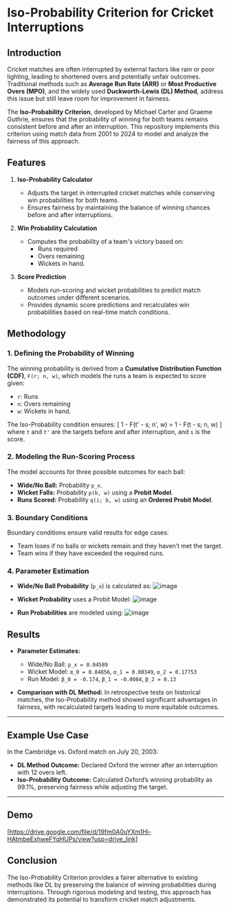 # Iso-Probability Criterion for Cricket Interruptions

## Introduction

Cricket matches are often interrupted by external factors like rain or poor lighting, leading to shortened overs and potentially unfair outcomes. Traditional methods such as **Average Run Rate (ARR)** or **Most Productive Overs (MPO)**, and the widely used **Duckworth-Lewis (DL) Method**, address this issue but still leave room for improvement in fairness.

The **Iso-Probability Criterion**, developed by Michael Carter and Graeme Guthrie, ensures that the probability of winning for both teams remains consistent before and after an interruption. This repository implements this criterion using match data from 2001 to 2024 to model and analyze the fairness of this approach.

## Features

1. **Iso-Probability Calculator**
   - Adjusts the target in interrupted cricket matches while conserving win probabilities for both teams.
   - Ensures fairness by maintaining the balance of winning chances before and after interruptions.

2. **Win Probability Calculation**
   - Computes the probability of a team's victory based on:
     - Runs required
     - Overs remaining
     - Wickets in hand.

3. **Score Prediction**
   - Models run-scoring and wicket probabilities to predict match outcomes under different scenarios.
   - Provides dynamic score predictions and recalculates win probabilities based on real-time match conditions.


## Methodology

### 1. Defining the Probability of Winning
The winning probability is derived from a **Cumulative Distribution Function (CDF)**, `F(r; n, w)`, which models the runs a team is expected to score given:
- `r`: Runs
- `n`: Overs remaining
- `w`: Wickets in hand.

The Iso-Probability condition ensures:
\[ 1 - F(t' - s; n', w) = 1 - F(t - s; n, w) \]
where `t` and `t'` are the targets before and after interruption, and `s` is the score.

### 2. Modeling the Run-Scoring Process
The model accounts for three possible outcomes for each ball:
- **Wide/No Ball:** Probability `p_x`.
- **Wicket Falls:** Probability `p(b, w)` using a **Probit Model**.
- **Runs Scored:** Probability `q(i; b, w)` using an **Ordered Probit Model**.

### 3. Boundary Conditions
Boundary conditions ensure valid results for edge cases:
- Team loses if no balls or wickets remain and they haven’t met the target.
- Team wins if they have exceeded the required runs.

### 4. Parameter Estimation
- **Wide/No Ball Probability** (`p_x`) is calculated as:
![image](https://github.com/user-attachments/assets/62002a33-c9a7-4645-9dfd-07c2f047837a)

- **Wicket Probability** uses a Probit Model:
![image](https://github.com/user-attachments/assets/8655d8aa-288e-485a-ab85-e082e6ee301d)

- **Run Probabilities** are modeled using:
![image](https://github.com/user-attachments/assets/d87bcf84-4942-4ce9-b759-ef0ff79e1b88)


## Results

- **Parameter Estimates:**
  - Wide/No Ball: `p_x = 0.04589`
  - Wicket Model: `α_0 = 0.84856`, `α_1 = 0.00349`, `α_2 = 0.17753`
  - Run Model: `β_0 = -0.174`, `β_1 = -0.0084`, `β_2 = 0.13`

- **Comparison with DL Method:**
  In retrospective tests on historical matches, the Iso-Probability method showed significant advantages in fairness, with recalculated targets leading to more equitable outcomes.

---

## Example Use Case

In the Cambridge vs. Oxford match on July 20, 2003:
- **DL Method Outcome:** Declared Oxford the winner after an interruption with 12 overs left.
- **Iso-Probability Outcome:** Calculated Oxford’s winning probability as 99.1%, preserving fairness while adjusting the target.

---

## **Demo**
   [https://drive.google.com/file/d/19fm0A0uYXm1Hi-HAtmbeExhweFYqHUPs/view?usp=drive_link]


## Conclusion

The Iso-Probability Criterion provides a fairer alternative to existing methods like DL by preserving the balance of winning probabilities during interruptions. Through rigorous modeling and testing, this approach has demonstrated its potential to transform cricket match adjustments.


